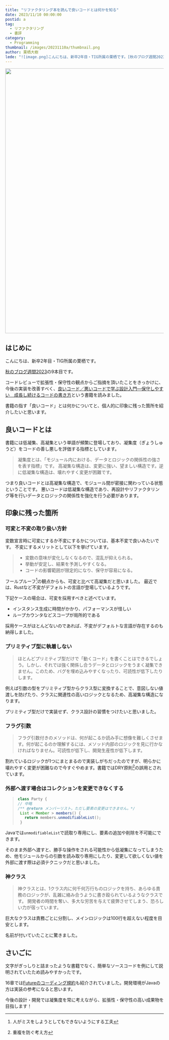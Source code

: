 ```yaml
---
title: "リファクタリング本を読んで良いコードとは何かを知る"
date: 2023/11/10 00:00:00
postid: a
tag:
  - リファクタリング
  - 書評
category:
  - Programming
thumbnail: /images/20231110a/thumbnail.png
author: 栗栖大樹
lede: "![image.png]こんにちは、新卒2年目・TIG所属の栗栖です。[秋のブログ週間2023]の2週目の記事となります。"
---
```

<img src="/images/20231110a/image.png" alt="" width="600" height="840" loading="lazy">

## はじめに
こんにちは、新卒2年目・TIG所属の栗栖です。

[秋のブログ週間2023](/articles/20231030a/)の9本目です。

コードレビューで拡張性・保守性の観点からご指摘を頂いたことをきっかけに、今後の実装を改善すべく、[良いコード／悪いコードで学ぶ設計入門―保守しやすい　成長し続けるコードの書き方](https://www.amazon.co.jp/dp/B09Y1MWK9N/)という書籍を読みました。

書籍の指す「良いコード」とは何かについてと、個人的に印象に残った箇所を紹介したいと思います。

## 良いコードとは

書籍には低凝集、高凝集という単語が頻繁に登場しており、凝集度（ぎょうしゅうど）をコードの善し悪しを評価する指標としています。

>凝集度とは、「モジュール内における、データとロジックの関係性の強さを表す指標」です。
>高凝集な構造は、変更に強い、望ましい構造です。逆に低凝集な構造は、壊れやすく変更が困難です。

つまり良いコードとは高凝集な構造で、モジュール間が密接に関わっている状態ということです。
悪いコードは低凝集な構造であり、再設計やリファクタリング等を行いデータとロジックの関係性を強化を行う必要があります。

## 印象に残った箇所

### 可変と不変の取り扱い方針

変数宣言時に可変にするか不変にするかについては、基本不変で良いみたいです。
不変にするメリットとして以下を挙げています。

>- 変数の意味が変化しなくなるので、混乱が抑えられる。
>- 挙動が安定し、結果を予測しやすくなる。
>- コードの影響範囲が限定的になり、保守が容易になる。

フールプルーフ[^1]の観点からも、可変と比べて高凝集だと思いました。
最近では、Rustなど不変がデフォルトの言語が登場しているようです。

下記ケースの場合は、可変を採用すべきと述べています。
- インスタンス生成に時間がかかり、パフォーマンスが怪しい
- ループカウンタなどスコープが局所的である

採用ケースがほとんどないのであれば、不変がデフォルトな言語が存在するのも納得しました。

### プリミティブ型に執着しない

>ほとんどプリミティブ型だけで「動くコード」を書くことはできるでしょう。しかし、それでは強く関係し合うデータとロジックをうまく凝集できません。このため、バグを埋め込みやすくなったり、可読性が低下したりします。

例えば引数の型をプリミティブ型からクラス型に変換することで、意図しない値渡しを防げたり、クラスに関連性の高いロジックとなるため、高凝集な構造になります。

プリミティブ型だけで実装せず、クラス設計の習慣をつけたいと思いました。

### フラグ引数

>フラグ引数付きのメソッドは、何が起こるか読み手に想像を難しくさせます。何が起こるのか理解するには、メソッド内部のロジックを見に行かなければなりません。可読性が低下し、開発生産性が低下します。

割れているロジックが1つにまとまるので実装しがちだったのですが、明らかに壊れやすく変更が困難なので今すぐやめます。書籍ではDRY原則[^2]の誤用とされています。

### 外部へ渡す場合はコレクションを変更できなくする

>```java
>class Party { 
>// 中略 
>/** @return メンバーリスト。ただし要素の変更はできません。*/ 
>  List < Member > members() { 
>    return members.unmodifiableList(); 
>  }
>```

Javaでは`unmodifiableList`で読取り専用にし、要素の追加や削除を不可能にできます。

そのまま外部へ渡すと、勝手な操作をされる可能性から低凝集になってしまうため、他モジュールからの引数を読み取り専用にしたり、変更して欲しくない値を外部に渡す際は必須テクニックだと思いました。


### 神クラス

>神クラスとは、1クラス内に何千何万行ものロジックを持ち、あらゆる責務のロジックが、乱雑に絡み合うように書き殴られているようなクラスです。
開発者の時間を奪い、多大な労苦を与えて疲弊させてしまう、恐ろしい力が宿っています。

巨大なクラスは責務ごとに分割し、メインロジックは100行を超えない程度を目安とします。

名前が付いていたことに驚きました。

## さいごに

文字がぎっしりと詰まったような書籍でなく、簡単なソースコードを例にして説明されていたため読みやすかったです。

16章では[Futureのコーディング規約](https://future-architect.github.io/coding-standards/documents/forJava/)も紹介されていました。開発環境がJavaの方は実装の参考になると思います。

今後の設計・開発では凝集度を常に考えながら、拡張性・保守性の高い成果物を目指します！

[^1]: 人がミスをしようとしてもできないようにする工夫
[^2]: 重複を防ぐ考え方

